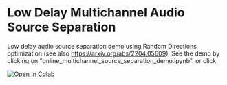 # Low Delay Multichannel Audio Source Separation
Low delay audio source separation demo using Random Directions optimization (see also https://arxiv.org/abs/2204.05609).
See the demo by clicking on "online_multichannel_source_separation_demo.ipynb", or click

[![Open In Colab](https://colab.research.google.com/assets/colab-badge.svg)](https://colab.research.google.com/github/TUIlmenauAMS/LowDelayMultichannelSourceSeparation/blob/master/online_multichannel_source_separation_demo.ipynb)
